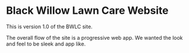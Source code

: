 # Black Willow Lawn Care Website

This is version 1.0 of the BWLC site.

The overall flow of the site is a progressive web app.
We wanted the look and feel to be sleek and app like.


